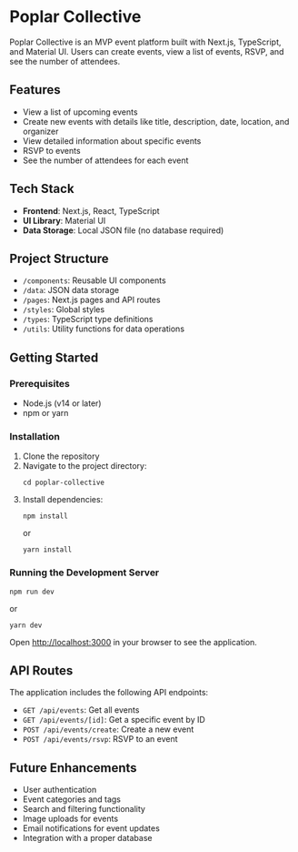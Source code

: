 # Poplar Collective

Poplar Collective is an MVP event platform built with Next.js, TypeScript, and Material UI. Users can create events, view a list of events, RSVP, and see the number of attendees.

## Features

- View a list of upcoming events
- Create new events with details like title, description, date, location, and organizer
- View detailed information about specific events
- RSVP to events
- See the number of attendees for each event

## Tech Stack

- **Frontend**: Next.js, React, TypeScript
- **UI Library**: Material UI
- **Data Storage**: Local JSON file (no database required)

## Project Structure

- `/components`: Reusable UI components
- `/data`: JSON data storage
- `/pages`: Next.js pages and API routes
- `/styles`: Global styles
- `/types`: TypeScript type definitions
- `/utils`: Utility functions for data operations

## Getting Started

### Prerequisites

- Node.js (v14 or later)
- npm or yarn

### Installation

1. Clone the repository
2. Navigate to the project directory:
   ```
   cd poplar-collective
   ```
3. Install dependencies:
   ```
   npm install
   ```
   or
   ```
   yarn install
   ```

### Running the Development Server

```
npm run dev
```

or

```
yarn dev
```

Open [http://localhost:3000](http://localhost:3000) in your browser to see the application.

## API Routes

The application includes the following API endpoints:

- `GET /api/events`: Get all events
- `GET /api/events/[id]`: Get a specific event by ID
- `POST /api/events/create`: Create a new event
- `POST /api/events/rsvp`: RSVP to an event

## Future Enhancements

- User authentication
- Event categories and tags
- Search and filtering functionality
- Image uploads for events
- Email notifications for event updates
- Integration with a proper database
